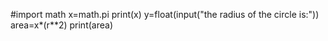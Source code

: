 #import math
x=math.pi
print(x)
y=float(input("the radius of the circle is:"))
area=x*(r**2)
print(area)
